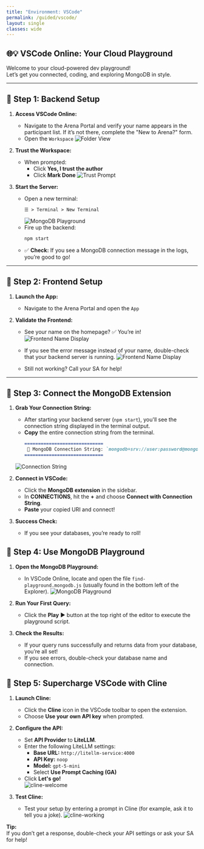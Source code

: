 ```yaml
---
title: "Environment: VSCode"
permalink: /guided/vscode/
layout: single
classes: wide
---
```


## 🌐💡 VSCode Online: Your Cloud Playground

Welcome to your cloud-powered dev playground!  
Let’s get you connected, coding, and exploring MongoDB in style.

---

## 🚀 Step 1: Backend Setup

1. **Access VSCode Online:**
   - Navigate to the Arena Portal and verify your name appears in the participant list. If it’s not there, complete the "New to Arena?" form.
   - Open the `Workspace`
     ![Folder View](../../assets/images/environment-homepage.png)  
2. **Trust the Workspace:**
   - When prompted:
     - Click **Yes, I trust the author**
     - Click **Mark Done**
   ![Trust Prompt](../../assets/images/environment-folder-trust.png)

3. **Start the Server:**
   - Open a new terminal:
     ```
     ☰ > Terminal > New Terminal
     ```
     ![MongoDB Playground](../../assets/images/environment-terminal.png)
   - Fire up the backend:
     ```bash
     npm start
     ```
   - ✅ **Check:** If you see a MongoDB connection message in the logs, you’re good to go!

---

## 🎨 Step 2: Frontend Setup

1. **Launch the App:**
   - Navigate to the Arena Portal and open the `App`

2. **Validate the Frontend:**    
   - See your name on the homepage? ✅ You’re in!
   ![Frontend Name Display](../../assets/images/environment-working.png)

   - If you see the error message instead of your name, double-check that your backend server is running.
   ![Frontend Name Display](../../assets/images/environment-notworking.png)
   - Still not working? Call your SA for help!

---

## 🔗 Step 3: Connect the MongoDB Extension

1. **Grab Your Connection String:**  
   - After starting your backend server (`npm start`), you'll see the connection string displayed in the terminal output.
   - **Copy** the entire connection string from the terminal.
     ```markdown
     =============================
      🍃 MongoDB Connection String: `mongodb+srv://user:password@mongodb-airbnb.akkzw.mongodb.net/`
     =============================
     ```
   ![Connection String](../../assets/images/environment-conn-string.png)

2. **Connect in VSCode:**
   - Click the **MongoDB extension** in the sidebar.
   - In **CONNECTIONS**, hit the **+** and choose **Connect with Connection String**.
   - **Paste** your copied URI and connect!

3. **Success Check:**
   - If you see your databases, you’re ready to roll!

## 🔗 Step 4: Use MongoDB Playground

1. **Open the MongoDB Playground:**  
   - In VSCode Online, locate and open the file `find-playground.mongodb.js` (usually found in the bottom left of the Explorer).
   ![MongoDB Playground](../../assets/images/playground.png)

2. **Run Your First Query:**  
   - Click the **Play** ▶️ button at the top right of the editor to execute the playground script.

3. **Check the Results:**  
   - If your query runs successfully and returns data from your database, you’re all set!
   - If you see errors, double-check your database name and connection.

## 🤖 Step 5: Supercharge VSCode with Cline

1. **Launch Cline:**  
   - Click the **Cline** icon in the VSCode toolbar to open the extension.
   - Choose **Use your own API key** when prompted.

2. **Configure the API:**
   - Set **API Provider** to **LiteLLM**.
   - Enter the following LiteLLM settings:
     - **Base URL:** `http://litellm-service:4000`
     - **API Key:** `noop`
     - **Model:** `gpt-5-mini`
     - Select **Use Prompt Caching (GA)**
   - Click **Let's go!**  
     ![cline-welcome](../../assets/images/cline-welcome.png)

3. **Test Cline:**
   - Test your setup by entering a prompt in Cline (for example, ask it to tell you a joke).
     ![cline-working](../../assets/images/cline-working.png)

**Tip:**  
If you don’t get a response, double-check your API settings or ask your SA for help!
